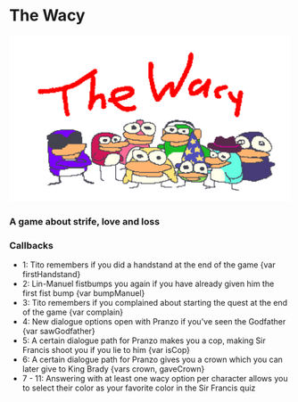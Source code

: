 # **The Wacy**

![the wacy](Logo/thewacy.png?raw=true)

### A game about strife, love and loss


### Callbacks

- 1: Tito remembers if you did a handstand at the end of the game {var firstHandstand}
- 2: Lin-Manuel fistbumps you again if you have already given him the first fist bump {var bumpManuel}
- 3: Tito remembers if you complained about starting the quest at the end of the game {var complain}
- 4: New dialogue options open with Pranzo if you've seen the Godfather {var sawGodfather}
- 5: A certain dialogue path for Pranzo makes you a cop, making Sir Francis shoot you if you lie to him {var isCop}
- 6: A certain dialogue path for Pranzo gives you a crown which you can later give to King Brady {vars crown, gaveCrown}
- 7 - 11: Answering with at least one wacy option per character allows you to select their color as your favorite color in the Sir Francis quiz 